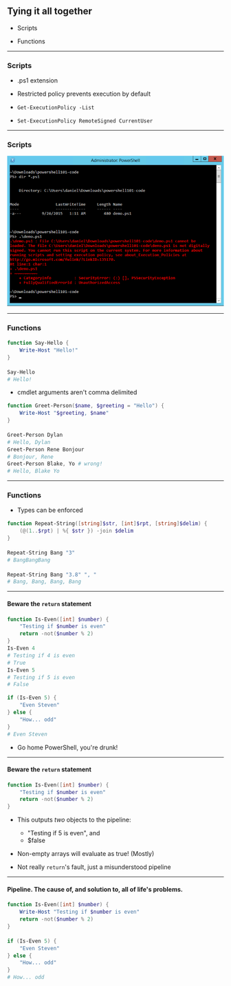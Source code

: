 ## Tying it all together

* Scripts

* Functions

---

### Scripts

* .ps1 extension

* Restricted policy prevents execution by default

* `Get-ExecutionPolicy -List`

* `Set-ExecutionPolicy RemoteSigned CurrentUser`

---

### Scripts

![Script Execution Error](img/script-execution-restricted.png)

---

### Functions

```powershell
function Say-Hello {
	Write-Host "Hello!"
}

Say-Hello
# Hello!
```

* cmdlet arguments aren't comma delimited

```powershell
function Greet-Person($name, $greeting = "Hello") {
	Write-Host "$greeting, $name"
}

Greet-Person Dylan
# Hello, Dylan
Greet-Person Rene Bonjour
# Bonjour, Rene
Greet-Person Blake, Yo # wrong!
# Hello, Blake Yo
```

---

### Functions

* Types can be enforced

```powershell
function Repeat-String([string]$str, [int]$rpt, [string]$delim) {
	(@(1..$rpt) | %{ $str }) -join $delim
}

Repeat-String Bang "3"
# BangBangBang

Repeat-String Bang "3.8" ", "
# Bang, Bang, Bang, Bang
```

---

#### Beware the `return` statement

```powershell
function Is-Even([int] $number) {
	"Testing if $number is even"
	return -not($number % 2)
}
Is-Even 4
# Testing if 4 is even
# True
Is-Even 5
# Testing if 5 is even
# False
```
```powershell
if (Is-Even 5) {
	"Even Steven"
} else {
	"How... odd"
}
# Even Steven
```

* Go home PowerShell, you're drunk! <!-- .element: class="fragment" -->

---

#### Beware the `return` statement

```powershell
function Is-Even([int] $number) {
	"Testing if $number is even"
	return -not($number % 2)
}
```

* This outputs _two_ objects to the pipeline:

	* "Testing if 5 is even", and
	* $false

* Non-empty arrays will evaluate as true! (Mostly)

* Not really `return`'s fault, just a misunderstood pipeline

---

#### Pipeline. The cause of, and solution to, all of life's problems.

```powershell
function Is-Even([int] $number) {
	Write-Host "Testing if $number is even"
	return -not($number % 2)
}

if (Is-Even 5) {
	"Even Steven"
} else {
	"How... odd"
}
# How... odd
```